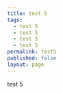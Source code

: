 ```yaml
---
title: test 5
tags:
  - test 5
  - test 5
  - test 5
  - test 5
permalink: test5
published: false
layout: page
---
```

test 5